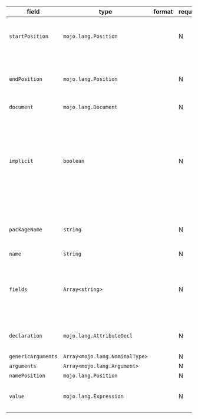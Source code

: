 | field | type | format | required | default | description |
|---|---|---|---|---|---|
| `startPosition` | `mojo.lang.Position` |  | N |  | position of first character belonging to the Expr |
| `endPosition` | `mojo.lang.Position` |  | N |  | position of first character immediately after the Expr |
| `document` | `mojo.lang.Document` |  | N |  |  |
| `implicit` | `boolean` |  | N |  | Whether the Attribute represents something directly written in source orit was implicitly generated by the mojo parser. |
| `packageName` | `string` |  | N |  | the package which this attribute belong to |
| `name` | `string` |  | N |  |
| `fields` | `Array<string>` |  | N |  | the specialized field names of the attribute value which type is struct |
| `declaration` | `mojo.lang.AttributeDecl` |  | N |  | the declaration of the attribute |
| `genericArguments` | `Array<mojo.lang.NominalType>` |  | N |  |  |
| `arguments` | `Array<mojo.lang.Argument>` |  | N |  |
| `namePosition` | `mojo.lang.Position` |  | N |  |  |
| `value` | `mojo.lang.Expression` |  | N |  | the evaluated value of the attribute |
